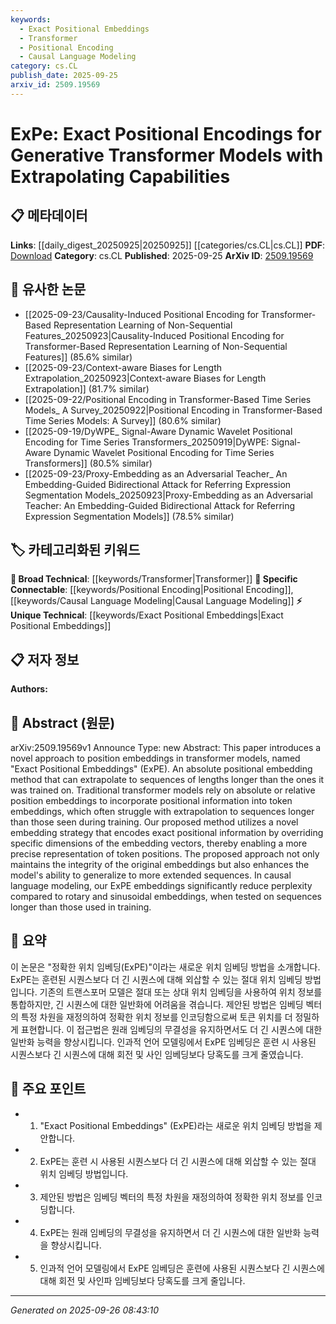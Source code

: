 ```yaml
---
keywords:
  - Exact Positional Embeddings
  - Transformer
  - Positional Encoding
  - Causal Language Modeling
category: cs.CL
publish_date: 2025-09-25
arxiv_id: 2509.19569
---
```


<!-- KEYWORD_LINKING_METADATA:
{
  "processed_timestamp": "2025-09-26T08:43:10.325348",
  "vocabulary_version": "1.0",
  "selected_keywords": [
    "Exact Positional Embeddings",
    "Transformer",
    "Positional Encoding",
    "Causal Language Modeling"
  ],
  "rejected_keywords": [],
  "similarity_scores": {
    "Exact Positional Embeddings": 0.92,
    "Transformer": 0.85,
    "Positional Encoding": 0.8,
    "Causal Language Modeling": 0.78
  },
  "extraction_method": "AI_prompt_based",
  "budget_applied": true,
  "candidates_json": {
    "candidates": [
      {
        "surface": "Exact Positional Embeddings",
        "canonical": "Exact Positional Embeddings",
        "aliases": [
          "ExPE"
        ],
        "category": "unique_technical",
        "rationale": "Introduces a novel method for positional encoding that enhances transformer models' extrapolation capabilities.",
        "novelty_score": 0.85,
        "connectivity_score": 0.65,
        "specificity_score": 0.88,
        "link_intent_score": 0.92
      },
      {
        "surface": "Transformer Models",
        "canonical": "Transformer",
        "aliases": [
          "Transformer Models"
        ],
        "category": "broad_technical",
        "rationale": "Central to the paper's focus on enhancing transformer models with new positional embeddings.",
        "novelty_score": 0.4,
        "connectivity_score": 0.9,
        "specificity_score": 0.7,
        "link_intent_score": 0.85
      },
      {
        "surface": "Positional Encoding",
        "canonical": "Positional Encoding",
        "aliases": [
          "Position Embeddings"
        ],
        "category": "specific_connectable",
        "rationale": "Key concept in improving the model's ability to handle longer sequences.",
        "novelty_score": 0.55,
        "connectivity_score": 0.78,
        "specificity_score": 0.8,
        "link_intent_score": 0.8
      },
      {
        "surface": "Causal Language Modeling",
        "canonical": "Causal Language Modeling",
        "aliases": [],
        "category": "specific_connectable",
        "rationale": "Relevant to the application of the proposed embeddings in reducing perplexity.",
        "novelty_score": 0.6,
        "connectivity_score": 0.7,
        "specificity_score": 0.75,
        "link_intent_score": 0.78
      }
    ],
    "ban_list_suggestions": [
      "embedding vectors",
      "token positions"
    ]
  },
  "decisions": [
    {
      "candidate_surface": "Exact Positional Embeddings",
      "resolved_canonical": "Exact Positional Embeddings",
      "decision": "linked",
      "scores": {
        "novelty": 0.85,
        "connectivity": 0.65,
        "specificity": 0.88,
        "link_intent": 0.92
      }
    },
    {
      "candidate_surface": "Transformer Models",
      "resolved_canonical": "Transformer",
      "decision": "linked",
      "scores": {
        "novelty": 0.4,
        "connectivity": 0.9,
        "specificity": 0.7,
        "link_intent": 0.85
      }
    },
    {
      "candidate_surface": "Positional Encoding",
      "resolved_canonical": "Positional Encoding",
      "decision": "linked",
      "scores": {
        "novelty": 0.55,
        "connectivity": 0.78,
        "specificity": 0.8,
        "link_intent": 0.8
      }
    },
    {
      "candidate_surface": "Causal Language Modeling",
      "resolved_canonical": "Causal Language Modeling",
      "decision": "linked",
      "scores": {
        "novelty": 0.6,
        "connectivity": 0.7,
        "specificity": 0.75,
        "link_intent": 0.78
      }
    }
  ]
}
-->

# ExPe: Exact Positional Encodings for Generative Transformer Models with Extrapolating Capabilities

## 📋 메타데이터

**Links**: [[daily_digest_20250925|20250925]] [[categories/cs.CL|cs.CL]]
**PDF**: [Download](https://arxiv.org/pdf/2509.19569.pdf)
**Category**: cs.CL
**Published**: 2025-09-25
**ArXiv ID**: [2509.19569](https://arxiv.org/abs/2509.19569)

## 🔗 유사한 논문
- [[2025-09-23/Causality-Induced Positional Encoding for Transformer-Based Representation Learning of Non-Sequential Features_20250923|Causality-Induced Positional Encoding for Transformer-Based Representation Learning of Non-Sequential Features]] (85.6% similar)
- [[2025-09-23/Context-aware Biases for Length Extrapolation_20250923|Context-aware Biases for Length Extrapolation]] (81.7% similar)
- [[2025-09-22/Positional Encoding in Transformer-Based Time Series Models_ A Survey_20250922|Positional Encoding in Transformer-Based Time Series Models: A Survey]] (80.6% similar)
- [[2025-09-19/DyWPE_ Signal-Aware Dynamic Wavelet Positional Encoding for Time Series Transformers_20250919|DyWPE: Signal-Aware Dynamic Wavelet Positional Encoding for Time Series Transformers]] (80.5% similar)
- [[2025-09-23/Proxy-Embedding as an Adversarial Teacher_ An Embedding-Guided Bidirectional Attack for Referring Expression Segmentation Models_20250923|Proxy-Embedding as an Adversarial Teacher: An Embedding-Guided Bidirectional Attack for Referring Expression Segmentation Models]] (78.5% similar)

## 🏷️ 카테고리화된 키워드
**🧠 Broad Technical**: [[keywords/Transformer|Transformer]]
**🔗 Specific Connectable**: [[keywords/Positional Encoding|Positional Encoding]], [[keywords/Causal Language Modeling|Causal Language Modeling]]
**⚡ Unique Technical**: [[keywords/Exact Positional Embeddings|Exact Positional Embeddings]]

## 📋 저자 정보

**Authors:** 

## 📄 Abstract (원문)

arXiv:2509.19569v1 Announce Type: new 
Abstract: This paper introduces a novel approach to position embeddings in transformer models, named "Exact Positional Embeddings" (ExPE). An absolute positional embedding method that can extrapolate to sequences of lengths longer than the ones it was trained on. Traditional transformer models rely on absolute or relative position embeddings to incorporate positional information into token embeddings, which often struggle with extrapolation to sequences longer than those seen during training. Our proposed method utilizes a novel embedding strategy that encodes exact positional information by overriding specific dimensions of the embedding vectors, thereby enabling a more precise representation of token positions. The proposed approach not only maintains the integrity of the original embeddings but also enhances the model's ability to generalize to more extended sequences. In causal language modeling, our ExPE embeddings significantly reduce perplexity compared to rotary and sinusoidal embeddings, when tested on sequences longer than those used in training.

## 📝 요약

이 논문은 "정확한 위치 임베딩(ExPE)"이라는 새로운 위치 임베딩 방법을 소개합니다. ExPE는 훈련된 시퀀스보다 더 긴 시퀀스에 대해 외삽할 수 있는 절대 위치 임베딩 방법입니다. 기존의 트랜스포머 모델은 절대 또는 상대 위치 임베딩을 사용하여 위치 정보를 통합하지만, 긴 시퀀스에 대한 일반화에 어려움을 겪습니다. 제안된 방법은 임베딩 벡터의 특정 차원을 재정의하여 정확한 위치 정보를 인코딩함으로써 토큰 위치를 더 정밀하게 표현합니다. 이 접근법은 원래 임베딩의 무결성을 유지하면서도 더 긴 시퀀스에 대한 일반화 능력을 향상시킵니다. 인과적 언어 모델링에서 ExPE 임베딩은 훈련 시 사용된 시퀀스보다 긴 시퀀스에 대해 회전 및 사인 임베딩보다 당혹도를 크게 줄였습니다.

## 🎯 주요 포인트

- 1. "Exact Positional Embeddings" (ExPE)라는 새로운 위치 임베딩 방법을 제안합니다.
- 2. ExPE는 훈련 시 사용된 시퀀스보다 더 긴 시퀀스에 대해 외삽할 수 있는 절대 위치 임베딩 방법입니다.
- 3. 제안된 방법은 임베딩 벡터의 특정 차원을 재정의하여 정확한 위치 정보를 인코딩합니다.
- 4. ExPE는 원래 임베딩의 무결성을 유지하면서 더 긴 시퀀스에 대한 일반화 능력을 향상시킵니다.
- 5. 인과적 언어 모델링에서 ExPE 임베딩은 훈련에 사용된 시퀀스보다 긴 시퀀스에 대해 회전 및 사인파 임베딩보다 당혹도를 크게 줄입니다.


---

*Generated on 2025-09-26 08:43:10*